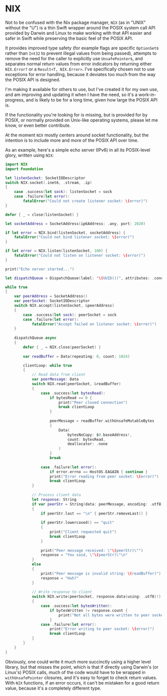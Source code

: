 # NIX

Not to be confused with the Nix package manager, `NIX` (as in "UNIX" without the "U") is a thin Swift wrapper around the POSIX system call API provided by Darwin and Linux to make working with that API easier and safer in Swift while preserving the basic feel of the POSIX API.

It provides improved type safety (for example flags are specific `OptionSet`s rather than `Int32` to prevent illegal values from being passed), attempts to remove the need for the caller to explicitly use `UnsafePointer`s, and separates normal return values from error indicators by returning either `NIX.Error?` or a `Result<T, NIX.Error>`.  I've specifically chosen not to use exceptions for error handling, because it deviates too much from the way the POSIX API is designed.

I'm making it available for others to use, but I've created it for my own use, and am improving and updating it when I have the need, so it's a work-in-progress, and is likely to be for a long time, given how large the POSIX API is.  

If the functionality you're looking for is missing, but is provided for by POSIX, or normally provided on Unix-like operating systems, please let me know,  or even better contribute.

At the moment `NIX` mostly centers around socket functionality, but the intention is to include more and more of the POSIX API over time.

As an example, here's a simple echo server (IPv6) in all its POSIX-level glory, written using `NIX`:

```swift
import NIX
import Foundation

let listenSocket: SocketIODescriptor
switch NIX.socket(.inet6, .stream, .ip)
{
    case .success(let sock): listenSocket = sock
    case .failure(let error):
        fatalError("Could not create listener socket: \(error)")
}

defer { _ = close(listenSocket) }

let socketAddress = SocketAddress(ip6Address: .any, port: 2020)

if let error = NIX.bind(listenSocket, socketAddress) {
    fatalError("Could not bind listener socket: \(error)")
}

if let error = NIX.listen(listenSocket, 100) {
    fatalError("Could not listen on listener socket: \(error)")
}

print("Echo server started...")

let dispatchQueue = DispatchQueue(label: "\(UUID())", attributes: .concurrent)

while true
{
    var peerAddress = SocketAddress()
    var peerSocket: SocketIODescriptor
    switch NIX.accept(listenSocket, &peerAddress)
    {
        case .success(let sock): peerSocket = sock
        case .failure(let error):
            fatalError("Accept failed on listener socket: \(error)")
    }
    
    dispatchQueue.async
    {
        defer { _ = NIX.close(peerSocket) }
        
        var readBuffer = Data(repeating: 0, count: 1024)

        clientLoop: while true
        {
            // Read data from client
            var peerMessage: Data
            switch NIX.read(peerSocket, &readBuffer)
            {
                case .success(let bytesRead):
                    if bytesRead == 0 {
                        print("Peer closed connection")
                        break clientLoop
                    }
                    
                    peerMessage = readBuffer.withUnsafeMutableBytes
                    {
                        Data(
                            bytesNoCopy: $0.baseAddress!,
                            count: bytesRead,
                            deallocator: .none
                        )
                    }
                    break
                    
                case .failure(let error):
                    if error.errno == HostOS.EAGAIN { continue }
                    print("Error reading from peer socket: \(error)")
                    break clientLoop
            }
            
            // Process client data
            let response: String
            if var peerStr = String(data: peerMessage, encoding: .utf8)
            {
                if peerStr.last == "\n" { peerStr.removeLast() }
                
                if peerStr.lowercased() == "quit"
                {
                    print("Client requested quit")
                    break clientLoop
                }
                
                print("Peer message received: \"\(peerStr)\"")
                response = "You said, \"\(peerStr)\"\n"
            }
            else
            {
                print("Peer message is invalid string: \(readBuffer)")
                response = "Huh?"
            }
            
            // Write response to client
            switch NIX.write(peerSocket, response.data(using: .utf8)!)
            {
                case .success(let bytesWritten):
                    if bytesWritten != response.count {
                        print("Not all bytes were written to peer socket")
                    }
                case .failure(let error):
                    print("Error writing to peer socket: \(error)")
                    break clientLoop
            }
        }
    }
}
```
Obviously, one could write it much more succinctly using a higher level library, but that misses the point, which is that if directly using Darwin's (or Linux's) POSIX calls, much of the code would have to be wrapped in `withUnsafePointer` closures, and it's easy to forget to check return values.   With `NIX` functions, if an error occurs, it can't be mistaken for a good return value, because it's a completely different type.
